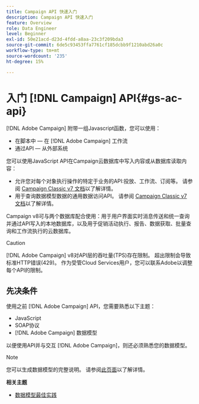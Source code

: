 ```yaml
---
title: Campaign API 快速入门
description: Campaign API 快速入门
feature: Overview
role: Data Engineer
level: Beginner
exl-id: 50e21acd-d23d-4fdd-a8aa-23c3f209bda3
source-git-commit: 6de5c93453ffa7761cf185dcbb9f1210abd26a0c
workflow-type: tm+mt
source-wordcount: '235'
ht-degree: 15%

---
```


# 入门 [!DNL Campaign] API{#gs-ac-api}

[!DNL Adobe Campaign] 附带一组Javascript函数，您可以使用：

* 在脚本中 — 在 [!DNL Adobe Campaign] 工作流
* 通过API — 从外部系统

您可以使用JavaScript API在Campaign云数据库中写入内容或从数据库读取内容：

* 允许您对每个对象执行操作的特定于业务的API:投放、工作流、订阅等。 请参阅 [Campaign Classic v7 文档](https://experienceleague.adobe.com/docs/campaign-classic/using/configuring-campaign-classic/api/business-oriented-apis.html)以了解详情。
* 用于查询数据模型数据的通用数据访问API。 请参阅 [Campaign Classic v7 文档](https://experienceleague.adobe.com/docs/campaign-classic/using/configuring-campaign-classic/api/data-oriented-apis.html)以了解详情。

Campaign v8可与两个数据库配合使用：用于用户界面实时消息传送和统一查询并通过API写入的本地数据库，以及用于促销活动执行、报告、数据获取、批量查询和工作流执行的云数据库。

>[!CAUTION]
>
>[!DNL Adobe Campaign] v8对API层的吞吐量(TPS)存在限制。 超出限制会导致标准HTTP错误(429)。 作为受管Cloud Services用户，您可以联系Adobe以调整每个API的限制。

## 先决条件

使用之前 [!DNL Adobe Campaign] API，您需要熟悉以下主题：

* JavaScript
* SOAP协议
* [!DNL Adobe Campaign] 数据模型

以便使用API并与交互 [!DNL Adobe Campaign]，则还必须熟悉您的数据模型。

>[!NOTE]
>您可以生成数据模型的完整说明。 请参阅[此页面](datamodel.md)以了解详情。


**相关主题**

* [数据模型最佳实践](datamodel-best-practices.md)
